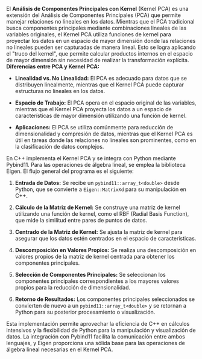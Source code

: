 El **Análisis de Componentes Principales con Kernel** (Kernel PCA) es una extensión del Análisis de Componentes Principales (PCA) que permite manejar relaciones no lineales en los datos. Mientras que el PCA tradicional busca componentes principales mediante combinaciones lineales de las variables originales, el Kernel PCA utiliza funciones de kernel para proyectar los datos en un espacio de mayor dimensión donde las relaciones no lineales pueden ser capturadas de manera lineal. Esto se logra aplicando el "truco del kernel", que permite calcular productos internos en el espacio de mayor dimensión sin necesidad de realizar la transformación explícita.
**Diferencias entre PCA y Kernel PCA:**

- **Linealidad vs. No Linealidad:** El PCA es adecuado para datos que se distribuyen linealmente, mientras que el Kernel PCA puede capturar estructuras no lineales en los datos.

- **Espacio de Trabajo:** El PCA opera en el espacio original de las variables, mientras que el Kernel PCA proyecta los datos a un espacio de características de mayor dimensión utilizando una función de kernel.

- **Aplicaciones:** El PCA se utiliza comúnmente para reducción de dimensionalidad y compresión de datos, mientras que el Kernel PCA es útil en tareas donde las relaciones no lineales son prominentes, como en la clasificación de datos complejos.

En C++ implementa el Kernel PCA y se integra con Python mediante Pybind11. Para las operaciones de álgebra lineal, se emplea la biblioteca Eigen. El flujo general del programa es el siguiente:

1. **Entrada de Datos:** Se recibe un `pybind11::array_t<double>` desde Python, que se convierte a `Eigen::MatrixXd` para su manipulación en C++.

2. **Cálculo de la Matriz de Kernel:** Se construye una matriz de kernel utilizando una función de kernel, como el RBF (Radial Basis Function), que mide la similitud entre pares de puntos de datos.

3. **Centrado de la Matriz de Kernel:** Se ajusta la matriz de kernel para asegurar que los datos estén centrados en el espacio de características.

4. **Descomposición en Valores Propios:** Se realiza una descomposición en valores propios de la matriz de kernel centrada para obtener los componentes principales.

5. **Selección de Componentes Principales:** Se seleccionan los componentes principales correspondientes a los mayores valores propios para la reducción de dimensionalidad.

6. **Retorno de Resultados:** Los componentes principales seleccionados se convierten de nuevo a un `pybind11::array_t<double>` y se retornan a Python para su posterior procesamiento o visualización.

Esta implementación permite aprovechar la eficiencia de C++ en cálculos intensivos y la flexibilidad de Python para la manipulación y visualización de datos. La integración con Pybind11 facilita la comunicación entre ambos lenguajes, y Eigen proporciona una sólida base para las operaciones de álgebra lineal necesarias en el Kernel PCA. 
